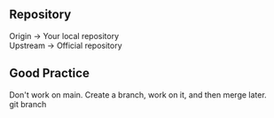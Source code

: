 ## Repository
Origin -> Your local repository  
Upstream -> Official repository  

## Good Practice
Don't work on main. Create a branch, work on it, and then merge later.  
git branch <name>

